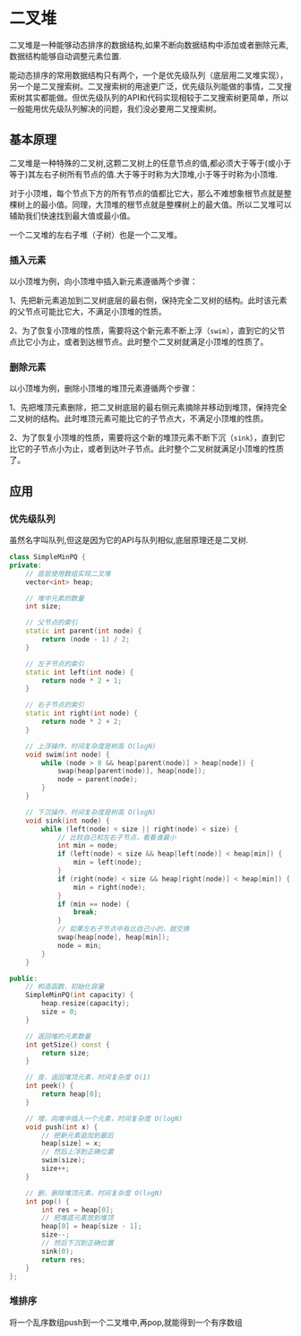 # 二叉堆

二叉堆是一种能够动态排序的数据结构,如果不断向数据结构中添加或者删除元素,数据结构能够自动调整元素位置.

能动态排序的常用数据结构只有两个，一个是优先级队列（底层用二叉堆实现），另一个是二叉搜索树。二叉搜索树的用途更广泛，优先级队列能做的事情，二叉搜索树其实都能做。但优先级队列的API和代码实现相较于二叉搜索树更简单，所以一般能用优先级队列解决的问题，我们没必要用二叉搜索树。

## 基本原理

二叉堆是一种特殊的二叉树,这颗二叉树上的任意节点的值,都必须大于等于(或小于等于)其左右子树所有节点的值.大于等于时称为大顶堆,小于等于时称为小顶堆.

对于小顶堆，每个节点下方的所有节点的值都比它大，那么不难想象根节点就是整棵树上的最小值。同理，大顶堆的根节点就是整棵树上的最大值。所以二叉堆可以辅助我们快速找到最大值或最小值。

一个二叉堆的左右子堆（子树）也是一个二叉堆。

### 插入元素

以小顶堆为例，向小顶堆中插入新元素遵循两个步骤：

1、先把新元素追加到二叉树底层的最右侧，保持完全二叉树的结构。此时该元素的父节点可能比它大，不满足小顶堆的性质。

2、为了恢复小顶堆的性质，需要将这个新元素不断上浮（`swim`），直到它的父节点比它小为止，或者到达根节点。此时整个二叉树就满足小顶堆的性质了。

### 删除元素

以小顶堆为例，删除小顶堆的堆顶元素遵循两个步骤：

1、先把堆顶元素删除，把二叉树底层的最右侧元素摘除并移动到堆顶，保持完全二叉树的结构。此时堆顶元素可能比它的子节点大，不满足小顶堆的性质。

2、为了恢复小顶堆的性质，需要将这个新的堆顶元素不断下沉（`sink`），直到它比它的子节点小为止，或者到达叶子节点。此时整个二叉树就满足小顶堆的性质了。

## 应用

### 优先级队列

虽然名字叫队列,但这是因为它的API与队列相似,底层原理还是二叉树.

```c++
class SimpleMinPQ {
private:
    // 底层使用数组实现二叉堆
    vector<int> heap;

    // 堆中元素的数量
    int size;

    // 父节点的索引
    static int parent(int node) {
        return (node - 1) / 2;
    }

    // 左子节点的索引
    static int left(int node) {
        return node * 2 + 1;
    }

    // 右子节点的索引
    static int right(int node) {
        return node * 2 + 2;
    }

    // 上浮操作，时间复杂度是树高 O(logN)
    void swim(int node) {
        while (node > 0 && heap[parent(node)] > heap[node]) {
            swap(heap[parent(node)], heap[node]);
            node = parent(node);
        }
    }

    // 下沉操作，时间复杂度是树高 O(logN)
    void sink(int node) {
        while (left(node) < size || right(node) < size) {
            // 比较自己和左右子节点，看看谁最小
            int min = node;
            if (left(node) < size && heap[left(node)] < heap[min]) {
                min = left(node);
            }
            if (right(node) < size && heap[right(node)] < heap[min]) {
                min = right(node);
            }
            if (min == node) {
                break;
            }
            // 如果左右子节点中有比自己小的，就交换
            swap(heap[node], heap[min]);
            node = min;
        }
    }

public:
    // 构造函数，初始化容量
    SimpleMinPQ(int capacity) {
        heap.resize(capacity);
        size = 0;
    }

    // 返回堆的元素数量
    int getSize() const {
        return size;
    }

    // 查，返回堆顶元素，时间复杂度 O(1)
    int peek() {
        return heap[0];
    }

    // 增，向堆中插入一个元素，时间复杂度 O(logN)
    void push(int x) {
        // 把新元素追加到最后
        heap[size] = x;
        // 然后上浮到正确位置
        swim(size);
        size++;
    }

    // 删，删除堆顶元素，时间复杂度 O(logN)
    int pop() {
        int res = heap[0];
        // 把堆底元素放到堆顶
        heap[0] = heap[size - 1];
        size--;
        // 然后下沉到正确位置
        sink(0);
        return res;
    }
};
```



### 堆排序

将一个乱序数组push到一个二叉堆中,再pop,就能得到一个有序数组